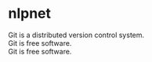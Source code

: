 # nlpnet
Git is a distributed version control system.  
Git is free software.  
Git is free software.  
